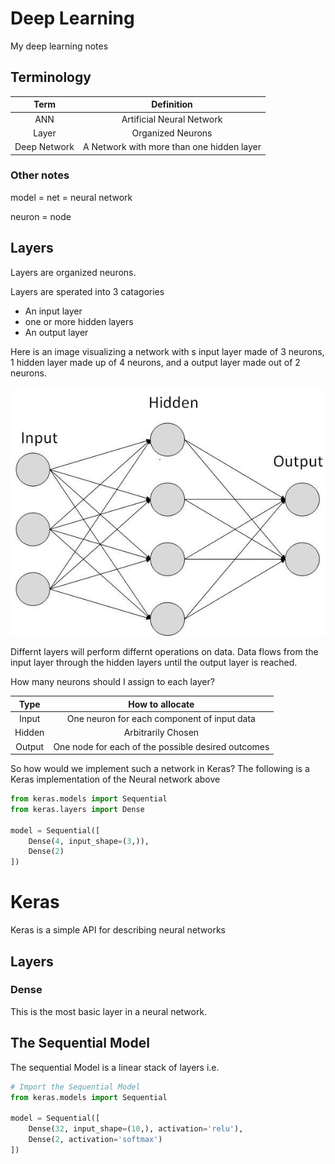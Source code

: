 # Deep Learning

My deep learning  notes

## Terminology

| Term | Definition |
|:----:|:----------:|
| ANN  |  Artificial Neural Network  |
| Layer | Organized Neurons |
| Deep Network | A Network with more than one hidden layer |

### Other notes

model = net = neural network

neuron = node

## Layers

Layers are organized neurons.

Layers are sperated into 3 catagories

  - An input layer
  - one or more hidden layers
  - An output layer

Here is an image visualizing a network with s input layer made of 3 neurons, 1 hidden layer made up of 4 neurons, and a output layer made out of 2 neurons.

![An image of a neural network](images/neural-net.jpg)

Differnt layers will perform differnt operations on data. Data flows from the input layer through the hidden layers until the output layer is reached.

How many neurons should I assign to each layer?

| Type | How to allocate |
|:----:|:----:|
| Input | One neuron for each component of input data |
| Hidden | Arbitrarily Chosen |
| Output | One node for each of the possible desired outcomes |

So how would we implement such a network in Keras? The following is a Keras implementation of the Neural network above

```python
from keras.models import Sequential
from keras.layers import Dense

model = Sequential([
    Dense(4, input_shape=(3,)),
    Dense(2)
])
```

# Keras

Keras is a simple API for describing neural networks

## Layers

### Dense

This is the most basic layer in a neural network.

## The Sequential Model

The sequential Model is a linear stack of layers i.e.

```python
# Import the Sequential Model
from keras.models import Sequential

model = Sequential([
    Dense(32, input_shape=(10,), activation='relu'),
    Dense(2, activation='softmax')
])
```